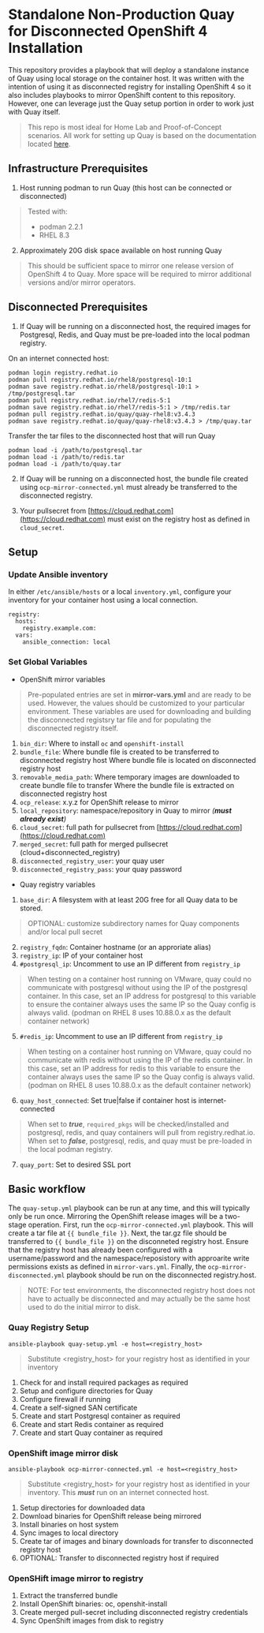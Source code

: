 # Standalone Non-Production Quay for Disconnected OpenShift 4 Installation

This repository provides a playbook that will deploy a standalone instance of Quay using local storage on the container host.  It was written with the intention of using it as disconnected registry for installing OpenShift 4 so it also includes playbooks to mirror OpenShift content to this repository.  However, one can leverage just the Quay setup portion in order to work just with Quay itself.

> This repo is most ideal for Home Lab and Proof-of-Concept scenarios. All work for setting up Quay is based on the documentation located [here](https://access.redhat.com/documentation/en-us/red_hat_quay/3.4/html/deploy_red_hat_quay_for_proof-of-concept_non-production_purposes/index).

## Infrastructure Prerequisites

1. Host running podman to run Quay (this host can be connected or disconnected)
> Tested with:
>  * podman 2.2.1
>  * RHEL 8.3
2. Approximately 20G disk space available on host running Quay
> This should be sufficient space to mirror one release version of OpenShift 4 to Quay.  More space will be required to mirror additional versions and/or mirror operators.

## Disconnected Prerequisites

1. If Quay will be running on a disconnected host, the required images for Postgresql, Redis, and Quay must be pre-loaded into the local podman registry.

On an internet connected host:
```
podman login registry.redhat.io
podman pull registry.redhat.io/rhel8/postgresql-10:1
podman save registry.redhat.io/rhel8/postgresql-10:1 > /tmp/postgresql.tar 
podman pull registry.redhat.io/rhel7/redis-5:1
podman save registry.redhat.io/rhel7/redis-5:1 > /tmp/redis.tar
podman pull registry.redhat.io/quay/quay-rhel8:v3.4.3
podman save registry.redhat.io/quay/quay-rhel8:v3.4.3 > /tmp/quay.tar
```
Transfer the tar files to the disconnected host that will run Quay
```
podman load -i /path/to/postgresql.tar
podman load -i /path/to/redis.tar
podman load -i /path/to/quay.tar
```

2. If Quay will be running on a disconnected host, the bundle file created using `ocp-mirror-connected.yml` must already be transferred to the disconnected registry.

3. Your pullsecret from [https://cloud.redhat.com](https://cloud.redhat.com) must exist on the registry host as defined in `cloud_secret`.

## Setup
### Update Ansible inventory
In either `/etc/ansible/hosts` or a local `inventory.yml`, configure your inventory for your container host using a local connection.
```
registry:
  hosts:
    registry.example.com:
  vars:
    ansible_connection: local
```
### Set Global Variables
* OpenShift mirror variables
> Pre-populated entries are set in **mirror-vars.yml** and are ready to be used.  However, the values should be customized to your particular environment.  These variables are used for downloading and building the disconnected registsry tar file and for populating the disconnected registry itself.
1. `bin_dir`: Where to install `oc` and `openshift-install`
2. `bundle_file`: Where bundle file is created to be transferred to disconnected registry host
                  Where bundle file is located on disconnected registry host
3. `removable_media_path`: Where temporary images are downloaded to create bundle file to transfer
                           Where the bundle file is extracted on disconnected registry host
4. `ocp_release`: x.y.z for OpenShift release to mirror
5. `local_repository`: namespace/repository in Quay to mirror *(**must already exist**)*
6. `cloud_secret`: full path for pullsecret from [https://cloud.redhat.com](https://cloud.redhat.com)
7. `merged_secret`: full path for merged pullsecret (cloud+disconnected_registry)
8. `disconnected_registry_user`: your quay user
9. `disconnected_registry_pass`: your quay password

* Quay registry variables
1. `base_dir`: A filesystem with at least 20G free for all Quay data to be stored.
> OPTIONAL: customize subdirectory names for Quay components and/or local pull secret
2. `registry_fqdn`: Container hostname (or an approriate alias)
3. `registry_ip`: IP of your container host
4. `#postgresql_ip`: Uncomment to use an IP different from `registry_ip`
> When testing on a container host running on VMware, quay could no communicate with postgresql without using the IP of the postgresql container.  In this case, set an IP address for postgresql to this variable to ensure the container always uses the same IP so the Quay config is always valid. (podman on RHEL 8 uses 10.88.0.x as the default container network)
5. `#redis_ip`: Uncomment to use an IP different from `registry_ip`
> When testing on a container host running on VMware, quay could no communicate with redis without using the IP of the redis container.  In this case, set an IP address for redis to this variable to ensure the container always uses the same IP so the Quay config is always valid. (podman on RHEL 8 uses 10.88.0.x as the default container network)
6. `quay_host_connected`: Set true|false if container host is internet-connected
> When set to ***true***, `required_pkgs` will be checked/installed and postgresql, redis, and quay containers will pull from registry.redhat.io.  When set to ***false***, postgresql, redis, and quay must be pre-loaded in the local podman registry.
7. `quay_port`: Set to desired SSL port


## Basic workflow
The `quay-setup.yml` playbook can be run at any time, and this will typically only be run once.  Mirroring the OpenShift release images will be a two-stage operation.  First, run the `ocp-mirror-connected.yml` playbook.  This will create a tar file at `{{ bundle_file }}`.  Next, the tar.gz file should be transferred to `{{ bundle_file }}` on the disconneted registry host.  Ensure that the registry host has already been configured with a username/password and the namespace/reposistory with approarite write permissions exists as defined in `mirror-vars.yml`.  Finally, the `ocp-mirror-disconnected.yml` playbook should be run on the disconnected registry.host.
> NOTE: For test environments, the disconnected registry host does not have to actually be disconnected and may actually be the same host used to do the initial mirror to disk.

### Quay Registry Setup
`ansible-playbook quay-setup.yml -e host=<registry_host>`
> Substitute \<registry_host\> for your registry host as identified in your inventory

1. Check for and install required packages as required
2. Setup and configure directories for Quay
3. Configure firewall if running
4. Create a self-signed SAN certificate
5. Create and start Postgresql container as required
6. Create and start Redis container as required
7. Create and start Quay container as required

### OpenShift image mirror disk
`ansible-playbook ocp-mirror-connected.yml -e host=<registry_host>`
> Substitute \<registry_host\> for your registry host as identified in your inventory.
> This ***must*** run on an internet connected host.

1. Setup directories for downloaded data
2. Download binaries for OpenShift release being mirrored
3. Install binaries on host system
4. Sync images to local directory
5. Create tar of images and binary downloads for transfer to disconnected registry host
6. OPTIONAL: Transfer to disconnected registry host if required

### OpenSHift image mirror to registry
1. Extract the transferred bundle
2. Install OpenShift binaries: oc, openshit-install
3. Create merged pull-secret including disconnected registry credentials
4. Sync OpenShift images from disk to registry
